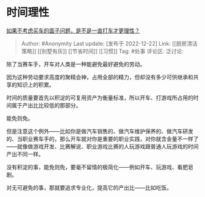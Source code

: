 # 时间理性
[如果不考虑买车的面子问题，是不是一直打车才更理性？](https://www.zhihu.com/question/573754491/answer/2811633756)
> Author: #Anonymity
> Last update: [发布于 2022-12-22]
> Link: [[厨房清洁策略]] [[别墅有灰]] [[节省时间]] [[习惯]]
> Tag: #处事
> 评论区:
> 泛讨论:

除了当赛车手，开车对人类是一种能避免最好避免的劳动。

因为这种劳动要求高度的聚精会神，占用全部的精力，但却没有多少可供继承和共享的知识上的积累。

时间的质量要首先以积淀的可复用资产为衡量标准，所以开车、打游戏所占用的时间属于产出比比较低的那部分。

能免则免。

但是注意这个例外——比如你是做汽车销售的、做汽车维护保养的、做汽车研发的、当职业赛车手的，那么开车就对你是重要的职业实践，对你就含金量不一样了——就像做游戏开发、比赛解说、职业游戏比赛的人玩游戏跟普通人玩游戏的时间产出不同一样。

没有积淀的事，能免则免，要毫不留情的极简化——例如开车、玩游戏、看肥皂剧。

对无可避免的事，那就要追求专业化，提高它的产出比——比如吃饭。
